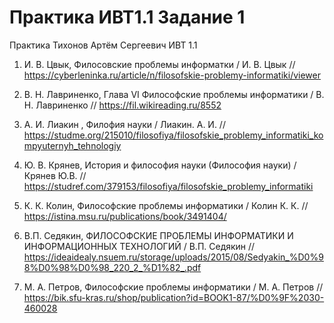 # Практика ИВТ1.1 Задание 1
Практика Тихонов Артём Сергеевич ИВТ 1.1

1. И. В. Цвык, Филосовские проблемы информатки / И. В. Цвык // https://cyberleninka.ru/article/n/filosofskie-problemy-informatiki/viewer

2. В. Н. Лавриненко, Глава VI Философские проблемы информатики / В. Н. Лавриненко // https://fil.wikireading.ru/8552

3. А. И. Лиакин , Филофия науки / Лиакин. А. И. // https://studme.org/215010/filosofiya/filosofskie_problemy_informatiki_kompyuternyh_tehnologiy

4. Ю. В. Крянев, История и философия науки (Философия науки) / Крянев Ю.В. // https://studref.com/379153/filosofiya/filosofskie_problemy_informatiki

5. К. К. Колин, Философские проблемы информатики / Колин К. К. // https://istina.msu.ru/publications/book/3491404/

6. В.П. Седякин, ФИЛОСОФСКИЕ ПРОБЛЕМЫ ИНФОРМАТИКИ И ИНФОРМАЦИОННЫХ ТЕХНОЛОГИЙ / В.П. Седякин // https://ideaidealy.nsuem.ru/storage/uploads/2015/08/Sedyakin_%D0%98%D0%98%D0%98_220_2_%D1%82_.pdf

7. М. А. Петров, Философские проблемы информатики / М. А. Петров // https://bik.sfu-kras.ru/shop/publication?id=BOOK1-87/%D0%9F%2030-460028
